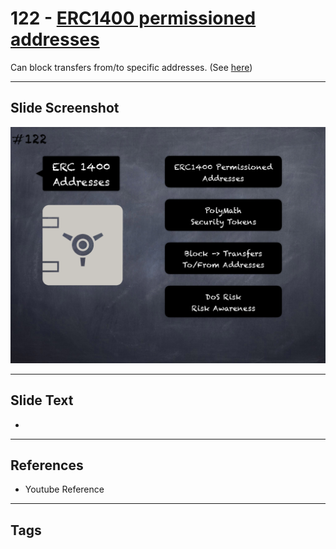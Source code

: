 # 122 - [ERC1400 permissioned addresses](ERC1400%20permissioned%20addresses.md)
Can block transfers from/to specific addresses. (See [here](https://gist.github.com/shayanb/cd495e23c7cf1a8b269f8ce7fd198538#file-token_checklist-md))
___
## Slide Screenshot
![0122.png](../../images/pitfalls_and_best_practices201/122.png)
___
## Slide Text
- 
___
## References
- Youtube Reference
___
## Tags